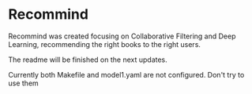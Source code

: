 # Recommind

Recommind was created focusing on Collaborative Filtering and Deep Learning, recommending the right books to the right users.

The readme will be finished on the next updates.

Currently both Makefile and model1.yaml are not configured. Don't try to use them